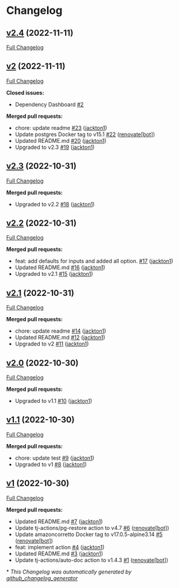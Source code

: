 # Changelog

## [v2.4](https://github.com/tj-actions/schemaspy/tree/v2.4) (2022-11-11)

[Full Changelog](https://github.com/tj-actions/schemaspy/compare/v2...v2.4)

## [v2](https://github.com/tj-actions/schemaspy/tree/v2) (2022-11-11)

[Full Changelog](https://github.com/tj-actions/schemaspy/compare/v2.3...v2)

**Closed issues:**

- Dependency Dashboard [\#2](https://github.com/tj-actions/schemaspy/issues/2)

**Merged pull requests:**

- chore: update readme [\#23](https://github.com/tj-actions/schemaspy/pull/23) ([jackton1](https://github.com/jackton1))
- Update postgres Docker tag to v15.1 [\#22](https://github.com/tj-actions/schemaspy/pull/22) ([renovate[bot]](https://github.com/apps/renovate))
- Updated README.md [\#20](https://github.com/tj-actions/schemaspy/pull/20) ([jackton1](https://github.com/jackton1))
- Upgraded to v2.3 [\#19](https://github.com/tj-actions/schemaspy/pull/19) ([jackton1](https://github.com/jackton1))

## [v2.3](https://github.com/tj-actions/schemaspy/tree/v2.3) (2022-10-31)

[Full Changelog](https://github.com/tj-actions/schemaspy/compare/v2.2...v2.3)

**Merged pull requests:**

- Upgraded to v2.2 [\#18](https://github.com/tj-actions/schemaspy/pull/18) ([jackton1](https://github.com/jackton1))

## [v2.2](https://github.com/tj-actions/schemaspy/tree/v2.2) (2022-10-31)

[Full Changelog](https://github.com/tj-actions/schemaspy/compare/v2.1...v2.2)

**Merged pull requests:**

- feat: add defaults for inputs and added all option. [\#17](https://github.com/tj-actions/schemaspy/pull/17) ([jackton1](https://github.com/jackton1))
- Updated README.md [\#16](https://github.com/tj-actions/schemaspy/pull/16) ([jackton1](https://github.com/jackton1))
- Upgraded to v2.1 [\#15](https://github.com/tj-actions/schemaspy/pull/15) ([jackton1](https://github.com/jackton1))

## [v2.1](https://github.com/tj-actions/schemaspy/tree/v2.1) (2022-10-31)

[Full Changelog](https://github.com/tj-actions/schemaspy/compare/v2.0...v2.1)

**Merged pull requests:**

- chore: update readme [\#14](https://github.com/tj-actions/schemaspy/pull/14) ([jackton1](https://github.com/jackton1))
- Updated README.md [\#12](https://github.com/tj-actions/schemaspy/pull/12) ([jackton1](https://github.com/jackton1))
- Upgraded to v2 [\#11](https://github.com/tj-actions/schemaspy/pull/11) ([jackton1](https://github.com/jackton1))

## [v2.0](https://github.com/tj-actions/schemaspy/tree/v2.0) (2022-10-30)

[Full Changelog](https://github.com/tj-actions/schemaspy/compare/v1.1...v2.0)

**Merged pull requests:**

- Upgraded to v1.1 [\#10](https://github.com/tj-actions/schemaspy/pull/10) ([jackton1](https://github.com/jackton1))

## [v1.1](https://github.com/tj-actions/schemaspy/tree/v1.1) (2022-10-30)

[Full Changelog](https://github.com/tj-actions/schemaspy/compare/v1...v1.1)

**Merged pull requests:**

- chore: update test [\#9](https://github.com/tj-actions/schemaspy/pull/9) ([jackton1](https://github.com/jackton1))
- Upgraded to v1 [\#8](https://github.com/tj-actions/schemaspy/pull/8) ([jackton1](https://github.com/jackton1))

## [v1](https://github.com/tj-actions/schemaspy/tree/v1) (2022-10-30)

[Full Changelog](https://github.com/tj-actions/schemaspy/compare/831eafbaf510a685805917bf3deadd18600df7ad...v1)

**Merged pull requests:**

- Updated README.md [\#7](https://github.com/tj-actions/schemaspy/pull/7) ([jackton1](https://github.com/jackton1))
- Update tj-actions/pg-restore action to v4.7 [\#6](https://github.com/tj-actions/schemaspy/pull/6) ([renovate[bot]](https://github.com/apps/renovate))
- Update amazoncorretto Docker tag to v17.0.5-alpine3.14 [\#5](https://github.com/tj-actions/schemaspy/pull/5) ([renovate[bot]](https://github.com/apps/renovate))
- feat: implement action [\#4](https://github.com/tj-actions/schemaspy/pull/4) ([jackton1](https://github.com/jackton1))
- Updated README.md [\#3](https://github.com/tj-actions/schemaspy/pull/3) ([jackton1](https://github.com/jackton1))
- Update tj-actions/auto-doc action to v1.4.3 [\#1](https://github.com/tj-actions/schemaspy/pull/1) ([renovate[bot]](https://github.com/apps/renovate))



\* *This Changelog was automatically generated by [github_changelog_generator](https://github.com/github-changelog-generator/github-changelog-generator)*
